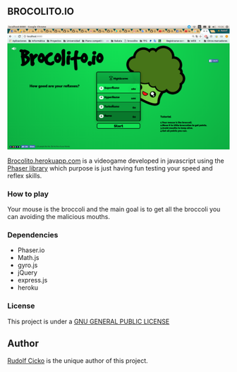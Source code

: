 ## BROCOLITO.IO

![brocolito](./public/images/screenshot.png)


[Brocolito.herokuapp.com](http://brocolito.herokuapp.com) is a videogame developed in javascript using the [Phaser library](http://www.phaser.io) which purpose is just having fun testing your speed and reflex skills.

### How to play
Your mouse is the broccoli and the main goal is to get all the broccoli you can avoiding the malicious mouths.




### Dependencies
  - Phaser.io
  - Math.js
  - gyro.js
  - jQuery
  - express.js
  - heroku




### License
This project is under a [GNU GENERAL PUBLIC LICENSE](LICENSE)


## Author
[Rudolf Cicko](http://www.github.com/cicko) is the unique author of this project.
